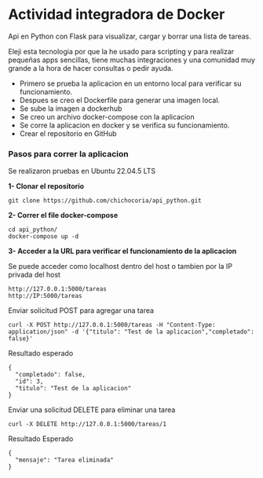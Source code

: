 # Actividad integradora de Docker
Api en Python con Flask para visualizar, cargar y borrar una lista de tareas.

Eleji esta tecnologia por que la he usado para scripting y para realizar pequeñas apps sencillas, tiene muchas integraciones  y una comunidad muy grande a la hora de hacer consultas o pedir ayuda.

* Primero se prueba la aplicacion en un entorno local para verificar su funcionamiento.
* Despues se creo el Dockerfile para generar una imagen local.
* Se sube la imagen a dockerhub
* Se creo un archivo docker-compose con la aplicacion
* Se corre la aplicacion en docker y se verifica su funcionamiento.
* Crear el repositorio en GitHub

### Pasos para correr la aplicacion
Se realizaron pruebas en  Ubuntu 22.04.5 LTS

**1- Clonar el repositorio**
```
git clone https://github.com/chichocoria/api_python.git
```

**2- Correr el file docker-compose**
```
cd api_python/
docker-compose up -d
```

**3- Acceder a la URL para verificar el funcionamiento de la aplicacion**

Se puede acceder como localhost dentro del host o tambien por la IP privada del host

```
http://127.0.0.1:5000/tareas
http://IP:5000/tareas
```

Enviar solicitud POST para agregar una tarea
```
curl -X POST http://127.0.0.1:5000/tareas -H "Content-Type: application/json" -d '{"titulo": "Test de la aplicacion","completado": false}'
```

Resultado esperado
```
{
  "completado": false,
  "id": 3,
  "titulo": "Test de la aplicacion"
}
```

Enviar una solicitud DELETE para eliminar una tarea
```
curl -X DELETE http://127.0.0.1:5000/tareas/1
```

Resultado Esperado
```
{
  "mensaje": "Tarea eliminada"
}
```